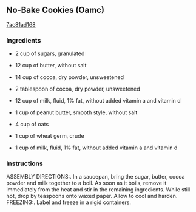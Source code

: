 ## No-Bake Cookies (Oamc)

[7ac81ad168](http://www.food.com/recipe/no-bake-cookies-oamc-294398)

### Ingredients

 - 2 cup of sugars, granulated

 - 12 cup of butter, without salt

 - 14 cup of cocoa, dry powder, unsweetened

 - 2 tablespoon of cocoa, dry powder, unsweetened

 - 12 cup of milk, fluid, 1% fat, without added vitamin a and vitamin d

 - 1 cup of peanut butter, smooth style, without salt

 - 4 cup of oats

 - 1 cup of wheat germ, crude

 - 1 cup of milk, fluid, 1% fat, without added vitamin a and vitamin d

### Instructions

ASSEMBLY DIRECTIONS:. In a saucepan, bring the sugar, butter, cocoa powder and milk together to a boil. As soon as it boils, remove it immediately from the heat and stir in the remaining ingredients. While still hot, drop by teaspoons onto waxed paper. Allow to cool and harden. FREEZING:. Label and freeze in a rigid containers.